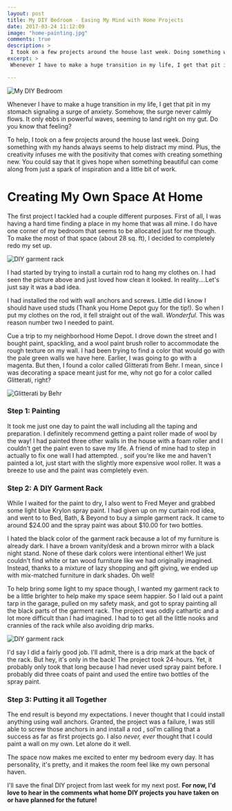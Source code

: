 ```yaml
---
layout: post
title: My DIY Bedroom - Easing My Mind with Home Projects
date: 2017-03-24 11:12:09
image: "home-painting.jpg"
comments: true
description: >
 I took on a few projects around the house last week. Doing something with my hands always seems to help distract my mind.
excerpt: >
 Whenever I have to make a huge transition in my life, I get that pit in my stomach signaling a surge of anxiety. Somehow, the surge never calmly flows. It only ebbs in powerful waves, seeming to land right on my gut. Do you know that feeling?

---
```


![My DIY Bedroom](/katalog/assets/home-painting.jpg)

Whenever I have to make a huge transition in my life, I get that pit in my stomach signaling a surge of anxiety. Somehow, the surge never calmly flows. It only ebbs in powerful waves, seeming to land right on my gut. Do you know that feeling?

To help, I took on a few projects around the house last week. Doing something with my hands always seems to help distract my mind. Plus, the creativity infuses me with the positivity that comes with creating something new. You could say that it gives hope when something beautiful can come along from just a spark of inspiration and a little bit of work.

# Creating My Own Space At Home

The first project I tackled had a couple different purposes. First of all, I was having a hard time finding a place in my home that was all mine. I do have one corner of my bedroom that seems to be allocated just for me though. To make the most of that space (about 28 sq. ft), I decided to completely redo my set up.

![DIY garment rack](/katalog/assets/closet-idea.jpg)

I had started by trying to install a curtain rod to hang my clothes on. I had seen the picture above and just loved how clean it looked. In reality....Let's just say it was a bad idea.

I had installed the rod with wall anchors and screws. Little did I know I should have used studs (Thank you Home Depot guy for the tip!). So when I put my clothes on the rod, it fell straight out of the wall. *Wonderful.* This was reason number two I needed to paint.

Cue a trip to my neighborhood Home Depot. I drove down the street and I bought paint, spackling, and a wool paint brush roller to accommodate the rough texture on my wall. I had been trying to find a color that would go with the pale green walls we have here. Earlier, I was going to go with a magenta. But then, I found a color called Glitterati from Behr. I mean, since I was decorating a space meant just for me, why not go for a color called Glitterati, right?

![Glitterati by Behr](/katalog/assets/painted-wall.png)

### Step 1: Painting

It took me just one day to paint the wall including all the taping and preparation. I definitely recommend getting a paint roller made of wool by the way! I had painted three other walls in the house with a foam roller and I couldn't get the paint even to save my life. A friend of mine had to step in actually to fix one wall I had attempted. , soif you're like me and haven't painted a lot, just start with the slightly more expensive wool roller. It was a breeze to use and the paint was completely even.

### Step 2: A DIY Garment Rack

While I waited for the paint to dry, I also went to Fred Meyer and grabbed some light blue Krylon spray paint. I had given up on my curtain rod idea, and went to to Bed, Bath, & Beyond to buy a simple garment rack. It came to around $24.00 and the spray paint was about $10.00 for two bottles.

I hated the black color of the garment rack because a lot of my furniture is already dark. I have a brown vanity/desk and a brown mirror with a black night stand. None of these dark colors were intentional either! We just couldn't find white or tan wood furniture like we had originally imagined. Instead, thanks to a mixture of lazy shopping and gift giving, we ended up with mix-matched furniture in dark shades. Oh well!

To help bring some light to my space though, I wanted my garment rack to be a little brighter to help make my space seem happier. So I laid out a paint tarp in the garage, pulled on my safety mask, and got to spray painting all the black parts of the garment rack. The project was oddly cathartic and a lot more difficult than I had imagined. I had to to get all the little nooks and crannies of the rack while also avoiding drip marks.

![DIY garment rack](/katalog/assets/garment-rack.png)

I'd say I did a fairly good job. I'll admit, there is a drip mark at the back of the rack. But hey, it's only in the back! The project took 24-hours. Yet, it probably only took that long because I had never used spray paint before. I probably did three coats of paint and used the entire two bottles of the spray paint.

### Step 3: Putting it all Together

The end result is beyond my expectations. I never thought that I could install anything using wall anchors. Granted, the project was a failure, I was still able to screw those anchors in and install a rod , soI'm calling that a success as far as first projects go. I also *never, ever* thought that I could paint a wall on my own. Let alone do it well.

The space now makes me excited to enter my bedroom every day. It has personality, it's pretty, and it makes the room feel like my own personal haven.

I'll save the final DIY project from last week for my next post. **For now, I'd love to hear in the comments what home DIY projects you have taken on or have planned for the future!**
